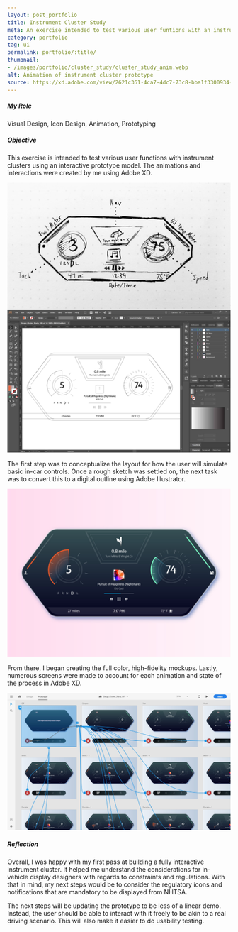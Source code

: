 ```yaml
---
layout: post_portfolio
title: Instrument Cluster Study
meta: An exercise intended to test various user funtions with an instrument cluster using an interactive prototype
category: portfolio
tag: ui
permalink: portfolio/:title/
thumbnail: 
- /images/portfolio/cluster_study/cluster_study_anim.webp
alt: Animation of instrument cluster prototype
source: https://xd.adobe.com/view/2621c361-4ca7-4dc7-73c8-bba1f3300934-5010/?fullscreen
---
```


<section>
<h5>My Role</h5>

<p>Visual Design, Icon Design, Animation, Prototyping</p>
</section>

<section>
<h5>Objective</h5>

<p>This exercise is intended to test various user functions with instrument clusters using an interactive prototype model. The animations and interactions were created by me using Adobe XD.</p>

<div class="lightgallery">
  <a href="/images/portfolio/cluster_study/cluster_study_lofi.jpg"><img src="/images/portfolio/cluster_study/cluster_study_lofi.jpg" alt="Instrument Cluster - Sketch"></a>
</div>

<div class="lightgallery">
  <a href="/images/portfolio/cluster_study/cluster_study_wire.jpg"><img src="/images/portfolio/cluster_study/cluster_study_wire.jpg" alt="Instrument Cluster - Wireframe"></a>
</div>

<p>The first step was to conceptualize the layout for how the user will simulate basic in-car controls. Once a rough sketch was settled on, the next task was to convert this to a digital outline using Adobe Illustrator.</p>

<div class="lightgallery">
  <a href="/images/portfolio/cluster_study/cluster_study_hifi.jpg"><img src="/images/portfolio/cluster_study/cluster_study_hifi.jpg" alt="Instrument Cluster - High-Fidelity Mockups"></a>
</div>

<p>From there, I began creating the full color, high-fidelity mockups. Lastly, numerous screens were made to account for each animation and state of the process in Adobe XD.</p>

<div class="lightgallery">
  <a href="/images/portfolio/cluster_study/cluster_study_mocks.jpg"><img src="/images/portfolio/cluster_study/cluster_study_mocks.jpg" alt="Instrument Cluster - Prototype Mockups"></a>
</div>

<section>
<h5>Reflection</h5>
<p>Overall, I was happy with my first pass at building a fully interactive instrument cluster. It helped me understand the considerations for in-vehicle display designers with regards to constraints and regulations. With that in mind, my next steps would be to consider the regulatory icons and notifications that are mandatory to be displayed from NHTSA.</p>

<p>The next steps will be updating the prototype to be less of a linear demo. Instead, the user should be able to interact with it freely to be akin to a real driving scenario. This will also make it easier to do usability testing.</p>
</section>